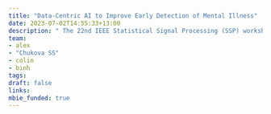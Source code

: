 ```yaml
---
title: "Data-Centric AI to Improve Early Detection of Mental Illness"
date: 2023-07-02T14:55:33+13:00
description: " The 22nd IEEE Statistical Signal Processing (SSP) workshop. Hanoi, Vietnam: IEEE, pp.368–373."
team:
- alex
- "Chukova SS"
- colin
- binh
tags:
draft: false
links:
mbie_funded: true
---
```

